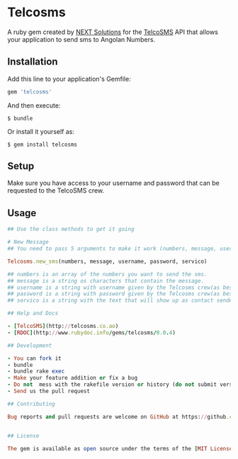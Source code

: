 # Telcosms

A ruby gem created by [NEXT Solutions](http://www.nextbss.co.ao/) for the [TelcoSMS](http://telcosms.co.ao) API that allows your application to send sms to Angolan Numbers.

## Installation

Add this line to your application's Gemfile:

```ruby
gem 'telcosms'
```

And then execute:

    $ bundle

Or install it yourself as:

    $ gem install telcosms

## Setup
Make sure you have access to your username and password that can be requested to the TelcoSMS crew.

## Usage

```ruby
## Use the class methods to get it going

# New Message
## You need to pass 5 arguments to make it work (numbers, message, username, password, servico)

Telcosms.new_sms(numbers, message, username, password, servico)

## numbers is an array of the numbers you want to send the sms.
## message is a string os characters that contain the message.
## username is a string with username given by the Telcosms crew(as best practive, use environment variable).
## password is a string with password given by the Telcosms crew(as best practive, use environment variable).
## servico is a string with the text that will show up as contact sender.

## Help and Docs

- [TelcoSMS](http://telcosms.co.ao)
- [RDOC](http://www.rubydoc.info/gems/telcosms/0.0.4)

## Development

- You can fork it
- bundle
- bundle rake exec
- Make your feature addition or fix a bug
- Do not  mess with the rakefile version or history (do not submit version bump PLEASE or put it in a different commit so we can ignore it when pull)
- Send us the pull request

## Contributing

Bug reports and pull requests are welcome on GitHub at https://github.com/smaziano/telcosms. This project is intended to be a safe, welcoming space for collaboration, and contributors are expected to adhere to the [Contributor Covenant](http://contributor-covenant.org) code of conduct.


## License

The gem is available as open source under the terms of the [MIT License](http://opensource.org/licenses/MIT).

